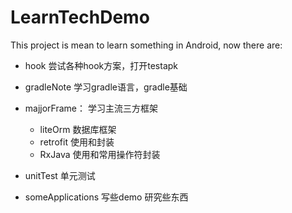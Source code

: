 # LearnTechDemo
This project is mean to learn something in Android, now there are:

- hook
尝试各种hook方案，打开testapk

- gradleNote
学习gradle语言，gradle基础

- majjorFrame：
学习主流三方框架

    - liteOrm 数据库框架
    - retrofit 使用和封装
    - RxJava 使用和常用操作符封装


- unitTest
单元测试

- someApplications
写些demo
研究些东西